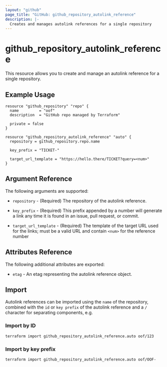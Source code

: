 ```yaml
---
layout: "github"
page_title: "GitHub: github_repository_autolink_reference"
description: |-
  Creates and manages autolink references for a single repository
---
```


# github_repository_autolink_reference

This resource allows you to create and manage an autolink reference for a single repository.

## Example Usage

```hcl
resource "github_repository" "repo" {
  name         = "oof"
  description  = "GitHub repo managed by Terraform"

  private = false
}

resource "github_repository_autolink_reference" "auto" {
  repository = github_repository.repo.name

  key_prefix = "TICKET-"

  target_url_template = "https://hello.there/TICKET?query=<num>"
}
```

## Argument Reference

The following arguments are supported:

* `repository` - (Required) The repository of the autolink reference.

* `key_prefix` - (Required) This prefix appended by a number will generate a link any time it is found in an issue, pull request, or commit.

* `target_url_template` - (Required) The template of the target URL used for the links; must be a valid URL and contain `<num>` for the reference number

## Attributes Reference

The following additional attributes are exported:

* `etag` - An etag representing the autolink reference object.

## Import

Autolink references can be imported using the `name` of the repository, combined with the `id` or `key prefix` of the autolink reference and a `/` character for separating components, e.g.

### Import by ID

```sh
terraform import github_repository_autolink_reference.auto oof/123
```

### Import by key prefix

```sh
terraform import github_repository_autolink_reference.auto oof/OOF-
```
